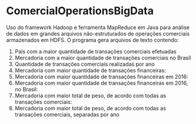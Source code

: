 # ComercialOperationsBigData
Uso do framework Hadoop e ferramenta MapReduce em Java para análise de dados em grandes arquivos não-estruturados de operações comerciais armazenados em HDFS.
O programa gera arquivos de texto contendo:

1. País com a maior quantidade de transações comerciais efetuadas
2. Mercadoria com a maior quantidade de transações comerciais no Brasil
3. Quantidade de transações comerciais realizadas por ano
4. Mercadoria com maior quantidade de transações financeiras:
5. Mercadoria com maior quantidade de transações financeiras em 2016:
6. Mercadoria com maior quantidade de transações financeiras em 2016, no Brasil:
7. Mercadoria com maior total de peso, de acordo com todas as transações comerciais:
8. Mercadoria com maior total de peso, de acordo com todas as transações comerciais, separadas por ano
